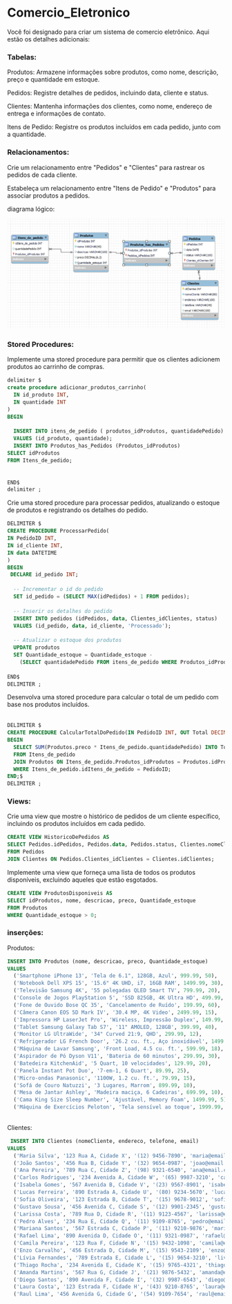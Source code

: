 # Comercio_Eletronico

Você foi designado para criar um sistema de comercio eletrônico. Aqui estão os detalhes adicionais:

### Tabelas:

Produtos: Armazene informações sobre produtos, como nome, descrição, preço e quantidade em estoque.

Pedidos: Registre detalhes de pedidos, incluindo data, cliente e status.

Clientes: Mantenha informações dos clientes, como nome, endereço de entrega e informações de contato.

Itens de Pedido: Registre os produtos incluídos em cada pedido, junto com a quantidade.

### Relacionamentos:

Crie um relacionamento entre "Pedidos" e "Clientes" para rastrear os pedidos de cada cliente.

Estabeleça um relacionamento entre "Itens de Pedido" e "Produtos" para associar produtos a pedidos.

diagrama lógico:

![diagrama-lógico](Diagrama_lógico.png)


### Stored Procedures:

Implemente uma stored procedure para permitir que os clientes adicionem produtos ao carrinho de compras.

```sql
delimiter $
create procedure adicionar_produtos_carrinho(
  IN id_produto INT,
  IN quantidade INT
)
BEGIN

  INSERT INTO itens_de_pedido ( produtos_idProdutos, quantidadePedido)
  VALUES (id_produto, quantidade);
  INSERT INTO Produtos_has_Pedidos (Produtos_idProdutos)
SELECT idProdutos
FROM Itens_de_pedido;


END$
delimiter ;
```

Crie uma stored procedure para processar pedidos, atualizando o estoque de produtos e registrando os detalhes do pedido.

```sql
DELIMITER $
CREATE PROCEDURE ProcessarPedido(
IN PedidoID INT,
IN id_cliente INT,
IN data DATETIME
)
BEGIN
 DECLARE id_pedido INT;

  -- Incrementar o id do pedido
  SET id_pedido = (SELECT MAX(idPedidos) + 1 FROM pedidos);

  -- Inserir os detalhes do pedido
  INSERT INTO pedidos (idPedidos, data, Clientes_idClientes, status)
  VALUES (id_pedido, data, id_cliente, 'Processado');

  -- Atualizar o estoque dos produtos
  UPDATE produtos
  SET Quantidade_estoque = Quantidade_estoque - 
    (SELECT quantidadePedido FROM itens_de_pedido WHERE Produtos_idProdutos = PedidoID);

END$
DELIMITER ;
```
Desenvolva uma stored procedure para calcular o total de um pedido com base nos produtos incluídos.

```sql

DELIMITER $
CREATE PROCEDURE CalcularTotalDoPedido(IN PedidoID INT, OUT Total DECIMAL(10, 2))
BEGIN
  SELECT SUM(Produtos.preco * Itens_de_pedido.quantidadePedido) INTO Total
  FROM Itens_de_pedido
  JOIN Produtos ON Itens_de_pedido.Produtos_idProdutos = Produtos.idProdutos
  WHERE Itens_de_pedido.idItens_de_pedido = PedidoID;
END;$
DELIMITER ;

```

### Views:

Crie uma view que mostre o histórico de pedidos de um cliente específico, incluindo os produtos incluídos em cada pedido.

```sql
CREATE VIEW HistoricoDePedidos AS
SELECT Pedidos.idPedidos, Pedidos.data, Pedidos.status, Clientes.nomeCliente
FROM Pedidos
JOIN Clientes ON Pedidos.Clientes_idClientes = Clientes.idClientes;
```

Implemente uma view que forneça uma lista de todos os produtos disponíveis, excluindo aqueles que estão esgotados.
```sql
CREATE VIEW ProdutosDisponiveis AS
SELECT idProdutos, nome, descricao, preco, Quantidade_estoque
FROM Produtos
WHERE Quantidade_estoque > 0;
```

### inserções:

Produtos:
```sql
INSERT INTO Produtos (nome, descricao, preco, Quantidade_estoque)
VALUES
  ('Smartphone iPhone 13', 'Tela de 6.1", 128GB, Azul', 999.99, 50),
  ('Notebook Dell XPS 15', '15.6" 4K UHD, i7, 16GB RAM', 1499.99, 30),
  ('Televisão Samsung 4K', '55 polegadas QLED Smart TV', 799.99, 20),
  ('Console de Jogos PlayStation 5', 'SSD 825GB, 4K Ultra HD', 499.99, 10),
  ('Fone de Ouvido Bose QC 35', 'Cancelamento de Ruído', 199.99, 60),
  ('Câmera Canon EOS 5D Mark IV', '30.4 MP, 4K Video', 2499.99, 15),
  ('Impressora HP LaserJet Pro', 'Wireless, Impressão Duplex', 149.99, 25),
  ('Tablet Samsung Galaxy Tab S7', '11" AMOLED, 128GB', 399.99, 40),
  ('Monitor LG UltraWide', '34" Curved 21:9, QHD', 299.99, 12),
  ('Refrigerador LG French Door', '26.2 cu. ft., Aço inoxidável', 1499.99, 8),
  ('Máquina de Lavar Samsung', 'Front Load, 4.5 cu. ft.', 599.99, 18),
  ('Aspirador de Pó Dyson V11', 'Bateria de 60 minutos', 299.99, 30),
  ('Batedeira KitchenAid', '5 Quart, 10 velocidades', 129.99, 20),
  ('Panela Instant Pot Duo', '7-em-1, 6 Quart', 89.99, 25),
  ('Micro-ondas Panasonic', '1100W, 1.2 cu. ft.', 79.99, 15),
  ('Sofá de Couro Natuzzi', '3 Lugares, Marrom', 899.99, 10),
  ('Mesa de Jantar Ashley', 'Madeira maciça, 6 Cadeiras', 699.99, 10),
  ('Cama King Size Sleep Number', 'Ajustável, Memory Foam', 1499.99, 5),
  ('Máquina de Exercícios Peloton', 'Tela sensível ao toque', 1999.99, 10);
  
```

Clientes:
```sql
 INSERT INTO Clientes (nomeCliente, endereco, telefone, email)
VALUES
  ('Maria Silva', '123 Rua A, Cidade X', '(12) 9456-7890', 'maria@email.com'),
  ('João Santos', '456 Rua B, Cidade Y', '(32) 9654-0987', 'joao@email.com'),
  ('Ana Pereira', '789 Rua C, Cidade Z', '(98) 9321-6540', 'ana@email.com'),
  ('Carlos Rodrigues', '234 Avenida A, Cidade W', '(65) 9987-3210', 'carlos@email.com'),
  ('Isabela Gomes', '567 Avenida B, Cidade V', '(23) 9567-8901', 'isabela@email.com'),
  ('Lucas Ferreira', '890 Estrada A, Cidade U', '(80) 9234-5670', 'lucas@email.com'),
  ('Sofia Oliveira', '123 Estrada B, Cidade T', '(15) 9678-9012', 'sofia@email.com'),
  ('Gustavo Sousa', '456 Avenida C, Cidade S', '(12) 9901-2345', 'gustavo@email.com'),
  ('Larissa Costa', '789 Rua D, Cidade R', '(11) 9123-4567', 'larissa@email.com'),
  ('Pedro Alves', '234 Rua E, Cidade Q', '(11) 9109-8765', 'pedro@email.com'),
  ('Mariana Santos', '567 Estrada C, Cidade P', '(11) 9210-9876', 'mariana@email.com'),
  ('Rafael Lima', '890 Avenida D, Cidade O', '(11) 9321-0987', 'rafael@email.com'),
  ('Camila Pereira', '123 Rua F, Cidade N', '(15) 9432-1098', 'camila@email.com'),
  ('Enzo Carvalho', '456 Estrada D, Cidade M', '(15) 9543-2109', 'enzo@email.com'),
  ('Lívia Fernandes', '789 Estrada E, Cidade L', '(15) 9654-3210', 'livia@email.com'),
  ('Thiago Rocha', '234 Avenida E, Cidade K', '(15) 9765-4321', 'thiago@email.com'),
  ('Amanda Martins', '567 Rua G, Cidade J', '(21) 9876-5432', 'amanda@email.com'),
  ('Diego Santos', '890 Avenida F, Cidade I', '(32) 9987-6543', 'diego@email.com'),
  ('Laura Costa', '123 Estrada F, Cidade H', '(43) 9210-8765', 'laura@email.com'),
  ('Raul Lima', '456 Avenida G, Cidade G', '(54) 9109-7654', 'raul@email.com');
```
